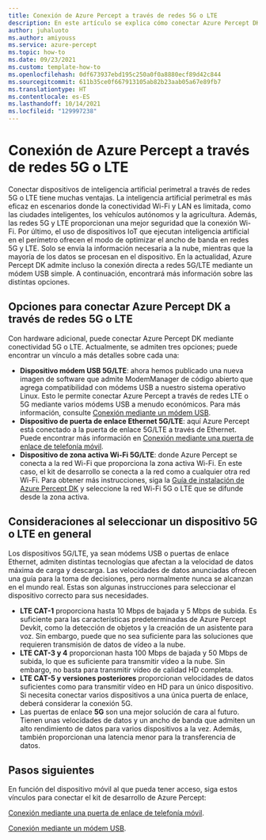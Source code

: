 ```yaml
---
title: Conexión de Azure Percept a través de redes 5G o LTE
description: En este artículo se explica cómo conectar Azure Percept DK a través de redes 5G o LTE.
author: juhaluoto
ms.author: amiyouss
ms.service: azure-percept
ms.topic: how-to
ms.date: 09/23/2021
ms.custom: template-how-to
ms.openlocfilehash: 0df673937ebd195c250a0f0a8880ecf89d42c844
ms.sourcegitcommit: 611b35ce0f667913105ab82b23aab05a67e89fb7
ms.translationtype: HT
ms.contentlocale: es-ES
ms.lasthandoff: 10/14/2021
ms.locfileid: "129997238"
---
```

# <a name="connect-azure-percept-over-5g-or-lte-networks"></a>Conexión de Azure Percept a través de redes 5G o LTE

Conectar dispositivos de inteligencia artificial perimetral a través de redes 5G o LTE tiene muchas ventajas. La inteligencia artificial perimetral es más eficaz en escenarios donde la conectividad Wi-Fi y LAN es limitada, como las ciudades inteligentes, los vehículos autónomos y la agricultura. Además, las redes 5G y LTE proporcionan una mejor seguridad que la conexión Wi-Fi. Por último, el uso de dispositivos IoT que ejecutan inteligencia artificial en el perímetro ofrecen el modo de optimizar el ancho de banda en redes 5G y LTE. Solo se envía la información necesaria a la nube, mientras que la mayoría de los datos se procesan en el dispositivo. En la actualidad, Azure Percept DK admite incluso la conexión directa a redes 5G/LTE mediante un módem USB simple. A continuación, encontrará más información sobre las distintas opciones.

## <a name="options-for-connecting-azure-percept-dk-over-5g-or-lte-networks"></a>Opciones para conectar Azure Percept DK a través de redes 5G o LTE
Con hardware adicional, puede conectar Azure Percept DK mediante conectividad 5G o LTE. Actualmente, se admiten tres opciones; puede encontrar un vínculo a más detalles sobre cada una:
- **Dispositivo módem USB 5G/LTE**: ahora hemos publicado una nueva imagen de software que admite ModemManager de código abierto que agrega compatibilidad con módems USB a nuestro sistema operativo Linux. Esto le permite conectar Azure Percept a través de redes LTE o 5G mediante varios módems USB a menudo económicos. Para más información, consulte [Conexión mediante un módem USB](./connect-over-cellular-usb.md).   
- **Dispositivo de puerta de enlace Ethernet 5G/LTE**: aquí Azure Percept está conectado a la puerta de enlace 5G/LTE a través de Ethernet. Puede encontrar más información en [Conexión mediante una puerta de enlace de telefonía móvil](./connect-over-cellular-gateway.md).
- **Dispositivo de zona activa Wi-Fi 5G/LTE**: donde Azure Percept se conecta a la red Wi-Fi que proporciona la zona activa Wi-Fi. En este caso, el kit de desarrollo se conecta a la red como a cualquier otra red Wi-Fi. Para obtener más instrucciones, siga la [Guía de instalación de Azure Percept DK](./quickstart-percept-dk-set-up.md) y seleccione la red Wi-Fi 5G o LTE que se difunde desde la zona activa.


## <a name="considerations-when-selecting-a-5g-or-lte-device-in-general"></a>Consideraciones al seleccionar un dispositivo 5G o LTE en general
Los dispositivos 5G/LTE, ya sean módems USB o puertas de enlace Ethernet, admiten distintas tecnologías que afectan a la velocidad de datos máxima de carga y descarga. Las velocidades de datos anunciadas ofrecen una guía para la toma de decisiones, pero normalmente nunca se alcanzan en el mundo real. Estas son algunas instrucciones para seleccionar el dispositivo correcto para sus necesidades.
 
- **LTE CAT-1** proporciona hasta 10 Mbps de bajada y 5 Mbps de subida. Es suficiente para las características predeterminadas de Azure Percept Devkit, como la detección de objetos y la creación de un asistente para voz. Sin embargo, puede que no sea suficiente para las soluciones que requieren transmisión de datos de vídeo a la nube.
- **LTE CAT-3 y 4** proporcionan hasta 100 Mbps de bajada y 50 Mbps de subida, lo que es suficiente para transmitir vídeo a la nube. Sin embargo, no basta para transmitir vídeo de calidad HD completa.
- **LTE CAT-5 y versiones posteriores** proporcionan velocidades de datos suficientes como para transmitir vídeo en HD para un único dispositivo. Si necesita conectar varios dispositivos a una única puerta de enlace, deberá considerar la conexión 5G.
- Las puertas de enlace **5G** son una mejor solución de cara al futuro. Tienen unas velocidades de datos y un ancho de banda que admiten un alto rendimiento de datos para varios dispositivos a la vez. Además, también proporcionan una latencia menor para la transferencia de datos.


## <a name="next-steps"></a>Pasos siguientes
En función del dispositivo móvil al que pueda tener acceso, siga estos vínculos para conectar el kit de desarrollo de Azure Percept:

[Conexión mediante una puerta de enlace de telefonía móvil](./connect-over-cellular-gateway.md).

[Conexión mediante un módem USB](./connect-over-cellular-usb.md).
